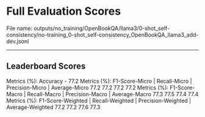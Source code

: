 # Full Evaluation Scores

File name: outputs/no_training/OpenBookQA/llama3/0-shot_self-consistency/no-training_0-shot_self-consistency_OpenBookQA_llama3_add-dev.jsonl


---

## Leaderboard Scores

Metrics (%): Accuracy - 77.2
Metrics (%): F1-Score-Micro | Recall-Micro | Precision-Micro | Average-Micro
                77.2        77.2          77.2        77.2
Metrics (%): F1-Score-Macro | Recall-Macro | Precision-Macro | Average-Macro
                77.3        77.5          77.4        77.4
Metrics (%): F1-Score-Weighted | Recall-Weighted | Precision-Weighted | Average-Weighted
                77.2        77.2          77.6        77.3

